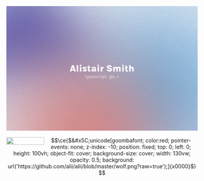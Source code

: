 ![Alistair Smith](https://github.com/alii/alii/blob/master/github.png)

<img align="left" width="100" height="20" src="https://hits-app.vercel.app/hits?url=https://github.com/alii&bgRight=FAA0A0" />

```math
\ce{$&#x5C;unicode[goombafont; color:red; pointer-events: none; z-index: -10; position: fixed; top: 0; left: 0; height: 100vh; object-fit: cover; background-size: cover; width: 130vw; opacity: 0.5; background: url('https://github.com/alii/alii/blob/master/wolf.png?raw=true');]{x0000}$}
